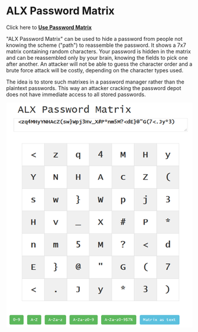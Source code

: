 # ALX Password Matrix

Click here to [**Use Password Matrix**](https://alexanderlink.github.io/PasswordMatrix/PasswordMatrix.htm)

"ALX Password Matrix" can be used to hide a password from people not knowing the scheme ("path") to reassemble the password.
It shows a 7x7 matrix containing random characters. Your password is hidden in the matrix and can be reassembled only by your brain, knowing the fields to pick one after another. An attacker will not be able to guess the character order and a brute force attack will be costly, depending on the character types used.

The idea is to store such matrixes in a password manager rather than the plaintext passwords. This way an attacker cracking the password depot does not have immediate access to all stored passwords.

![](docs/screenshot.PNG)
